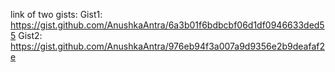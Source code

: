 link of two gists: 
Gist1: https://gist.github.com/AnushkaAntra/6a3b01f6bdbcbf06d1df0946633ded55
Gist2: https://gist.github.com/AnushkaAntra/976eb94f3a007a9d9356e2b9deafaf2e